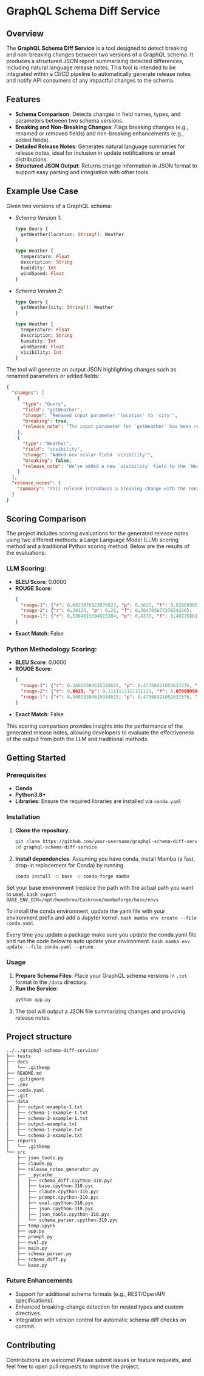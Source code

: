 # GraphQL Schema Diff Service

## Overview
The **GraphQL Schema Diff Service** is a tool designed to detect breaking and non-breaking changes between two versions of a GraphQL schema. It produces a structured JSON report summarizing detected differences, including natural language release notes. This tool is intended to be integrated within a CI/CD pipeline to automatically generate release notes and notify API consumers of any impactful changes to the schema.

## Features
- **Schema Comparison**: Detects changes in field names, types, and parameters between two schema versions.
- **Breaking and Non-Breaking Changes**: Flags breaking changes (e.g., renamed or removed fields) and non-breaking enhancements (e.g., added fields).
- **Detailed Release Notes**: Generates natural language summaries for release notes, ideal for inclusion in update notifications or email distributions.
- **Structured JSON Output**: Returns change information in JSON format to support easy parsing and integration with other tools.

## Example Use Case
Given two versions of a GraphQL schema:
- *Schema Version 1*:
  ```graphql
  type Query {
    getWeather(location: String!): Weather
  }

  type Weather {
    temperature: Float
    description: String
    humidity: Int
    windSpeed: Float
  }
  ```

- *Schema Version 2*:
  ```graphql
  type Query {
    getWeather(city: String!): Weather
  }

  type Weather {
    temperature: Float
    description: String
    humidity: Int
    windSpeed: Float
    visibility: Int
  }
  ```

The tool will generate an output JSON highlighting changes such as renamed parameters or added fields:
```json
{
  "changes": [
    {
      "type": "Query",
      "field": "getWeather",
      "change": "Renamed input parameter 'location' to 'city'",
      "breaking": true,
      "release_note": "The input parameter for `getWeather` has been renamed from `location` to `city`. This is a breaking change, so make sure to update any queries that use `location` to `city`."
    },
    {
      "type": "Weather",
      "field": "visibility",
      "change": "Added new scalar field 'visibility'",
      "breaking": false,
      "release_note": "We've added a new `visibility` field to the `Weather` type. You can now get visibility information in your weather queries without modifying existing ones. This is a non-breaking change."
    }
  ],
  "release_notes": {
    "summary": "This release introduces a breaking change with the renaming of the `location` parameter to `city` in the `getWeather` query, and a non-breaking enhancement with the addition of a new `visibility` field in the `Weather` type."
  }
}
```

## Scoring Comparison
The project includes scoring evaluations for the generated release notes using two different methods: a Large Language Model (LLM) scoring method and a traditional Python scoring method. Below are the results of the evaluations:

### LLM Scoring:
- **BLEU Score**: 0.0000
- **ROUGE Score**: 
  ```json
  {
    "rouge-1": {"r": 0.6923076923076923, "p": 0.5625, "f": 0.6206896502259216},
    "rouge-2": {"r": 0.28125, "p": 0.25, "f": 0.26470587737024226},
    "rouge-l": {"r": 0.5384615384615384, "p": 0.4375, "f": 0.4827586157431629}
  }
  ```
- **Exact Match**: False


### Python Methodology Scoring:
- **BLEU Score**: 0.0000
- **ROUGE Score**: 
  ```json
  {
    "rouge-1": {"r": 0.34615384615384615, "p": 0.47368421052631576, "f": 0.39999999512098766},
    "rouge-2": {"r": 0.0625, "p": 0.1111111111111111, "f": 0.07999999539200027},
    "rouge-l": {"r": 0.34615384615384615, "p": 0.47368421052631576, "f": 0.39999999512098766}
  }
  ```
- **Exact Match**: False

This scoring comparison provides insights into the performance of the generated release notes, allowing developers to evaluate the effectiveness of the output from both the LLM and traditional methods.

## Getting Started

### Prerequisites
- **Conda**
- **Python3.8+**
- **Libraries**: Ensure the required libraries are installed via `conda.yaml`

### Installation
1. **Clone the repository**:
   ```bash
   git clone https://github.com/your-username/graphql-schema-diff-service.git
   cd graphql-schema-diff-service
   ```

2. **Install dependencies**:
Assuming you have conda, install Mamba (a fast, drop-in replacement for Conda) by running
    ```bash
    conda install -n base -c conda-forge mamba
    ```
Set your base environment (replace the path with the actual path you want to use).
    ```bash
        export BASE_ENV_DIR=/opt/homebrew/Caskroom/mambaforge/base/envs
    ```

To install the conda environment, update the yaml file with your environment prefix and add a Jupyter kernel.
    ```bash
        mamba env create --file conda.yaml
    ```

Every time you update a package make sure you update the conda.yaml file and 
run the code below to auto update your environment.
    ```bash
        mamba env update --file conda.yaml --prune
    ```

### Usage
1. **Prepare Schema Files**: Place your GraphQL schema versions in `.txt` format in the `/data` directory.
2. **Run the Service**:
   ```bash
   python app.py
   ```
3. The tool will output a JSON file summarizing changes and providing release notes.

## Project structure

```bash
../../graphql-schema-diff-service/
├── tests
├── docs
│   └── .gitkeep
├── README.md
├── .gitignore
├── .env
├── conda.yaml
├── .git
├── data
│   ├── output-example-1.txt
│   ├── schema-1-example-1.txt
│   ├── schema-2-example-1.txt
│   ├── output-example.txt
│   ├── schema-1-example.txt
│   └── schema-2-example.txt
├── reports
│   └── .gitkeep
└── src
    ├── json_tools.py
    ├── claude.py
    ├── release_notes_generator.py
    ├── __pycache__
    │   ├── schema_diff.cpython-310.pyc
    │   ├── base.cpython-310.pyc
    │   ├── claude.cpython-310.pyc
    │   ├── prompt.cpython-310.pyc
    │   ├── eval.cpython-310.pyc
    │   ├── json.cpython-310.pyc
    │   ├── json_tools.cpython-310.pyc
    │   └── schema_parser.cpython-310.pyc
    ├── temp.ipynb
    ├── app.py
    ├── prompt.py
    ├── eval.py
    ├── main.py
    ├── schema_parser.py
    ├── schema_diff.py
    └── base.py
```

### Future Enhancements
- Support for additional schema formats (e.g., REST/OpenAPI specifications).
- Enhanced breaking-change detection for nested types and custom directives.
- Integration with version control for automatic schema diff checks on commit.

## Contributing
Contributions are welcome! Please submit issues or feature requests, and feel free to open pull requests to improve the project.